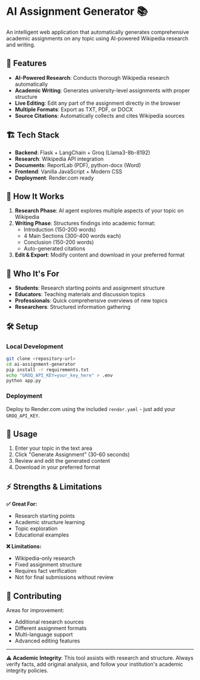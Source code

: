 # AI Assignment Generator 📚

An intelligent web application that automatically generates comprehensive academic assignments on any topic using AI-powered Wikipedia research and writing.

## 🌟 Features

- **AI-Powered Research**: Conducts thorough Wikipedia research automatically
- **Academic Writing**: Generates university-level assignments with proper structure
- **Live Editing**: Edit any part of the assignment directly in the browser
- **Multiple Formats**: Export as TXT, PDF, or DOCX
- **Source Citations**: Automatically collects and cites Wikipedia sources

## 🏗️ Tech Stack

- **Backend**: Flask + LangChain + Groq (Llama3-8b-8192)
- **Research**: Wikipedia API integration
- **Documents**: ReportLab (PDF), python-docx (Word)
- **Frontend**: Vanilla JavaScript + Modern CSS
- **Deployment**: Render.com ready

## 🚀 How It Works

1. **Research Phase**: AI agent explores multiple aspects of your topic on Wikipedia
2. **Writing Phase**: Structures findings into academic format:
   - Introduction (150-200 words)
   - 4 Main Sections (300-400 words each)
   - Conclusion (150-200 words)
   - Auto-generated citations
3. **Edit & Export**: Modify content and download in your preferred format

## 🎯 Who It's For

- **Students**: Research starting points and assignment structure
- **Educators**: Teaching materials and discussion topics
- **Professionals**: Quick comprehensive overviews of new topics
- **Researchers**: Structured information gathering

## 🛠️ Setup

### Local Development
```bash
git clone <repository-url>
cd ai-assignment-generator
pip install -r requirements.txt
echo "GROQ_API_KEY=your_key_here" > .env
python app.py
```

### Deployment
Deploy to Render.com using the included `render.yaml` - just add your `GROQ_API_KEY`.

## 📝 Usage

1. Enter your topic in the text area
2. Click "Generate Assignment" (30-60 seconds)
3. Review and edit the generated content
4. Download in your preferred format

## ⚡ Strengths & Limitations

**✅ Great For:**
- Research starting points
- Academic structure learning
- Topic exploration
- Educational examples

**❌ Limitations:**
- Wikipedia-only research
- Fixed assignment structure
- Requires fact verification
- Not for final submissions without review

## 🤝 Contributing

Areas for improvement:
- Additional research sources
- Different assignment formats
- Multi-language support
- Advanced editing features

---

**⚠️ Academic Integrity**: This tool assists with research and structure. Always verify facts, add original analysis, and follow your institution's academic integrity policies.
